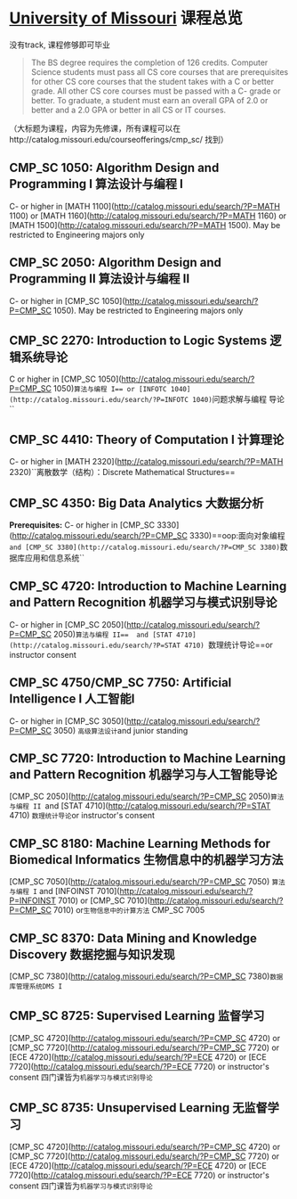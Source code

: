 # [University of Missouri](http://catalog.missouri.edu/courseofferings/cmp_sc/) 课程总览

没有track, 课程修够即可毕业

>The BS degree requires the completion of 126 credits. Computer Science 
>students must pass all CS core courses that are prerequisites for other 
>CS core courses that the student takes with a C or better grade. All 
>other CS core courses must be passed with a C- grade or better. To 
>graduate, a student must earn an overall GPA of 2.0 or better and a 2.0 
>GPA or better in all CS or IT courses.

（大标题为课程，内容为先修课，所有课程可以在http://catalog.missouri.edu/courseofferings/cmp_sc/ 找到）

## **CMP_SC 1050:  Algorithm Design and Programming I** 算法设计与编程 I

C- or higher in [MATH 1100](http://catalog.missouri.edu/search/?P=MATH 1100) or [MATH 1160](http://catalog.missouri.edu/search/?P=MATH 1160) or [MATH 1500](http://catalog.missouri.edu/search/?P=MATH 1500).  May be restricted to Engineering majors only

## **CMP_SC 2050:  Algorithm Design and Programming II** 算法设计与编程 II

C- or higher in [CMP_SC 1050](http://catalog.missouri.edu/search/?P=CMP_SC 1050). May be restricted to Engineering majors only

## **CMP_SC 2270:  Introduction to Logic Systems** 逻辑系统导论

C or higher in [CMP_SC 1050](http://catalog.missouri.edu/search/?P=CMP_SC 1050)``算法与编程 I== or [INFOTC 1040](http://catalog.missouri.edu/search/?P=INFOTC 1040)``问题求解与编程 导论``

## **CMP_SC 4410:  Theory of Computation I** 计算理论

 C- or higher in [MATH 2320](http://catalog.missouri.edu/search/?P=MATH 2320)``离散数学（结构）：Discrete Mathematical Structures==

## **CMP_SC 4350:  Big Data Analytics** 大数据分析

**Prerequisites:** C- or higher in [CMP_SC 3330](http://catalog.missouri.edu/search/?P=CMP_SC 3330)==oop:面向对象编程`` and [CMP_SC 3380](http://catalog.missouri.edu/search/?P=CMP_SC 3380)``数据库应用和信息系统``

##  **CMP_SC 4720:  Introduction to Machine Learning and Pattern Recognition** 机器学习与模式识别导论

C- or higher in [CMP_SC 2050](http://catalog.missouri.edu/search/?P=CMP_SC 2050)``算法与编程 II==  and [STAT 4710](http://catalog.missouri.edu/search/?P=STAT 4710) ``数理统计导论==or instructor consent

## **CMP_SC 4750/CMP_SC 7750:  Artificial Intelligence I** 人工智能I

C- or higher in [CMP_SC 3050](http://catalog.missouri.edu/search/?P=CMP_SC 3050) ``高级算法设计``and junior standing

## **CMP_SC 7720:  Introduction to Machine Learning and Pattern Recognition** 机器学习与人工智能导论

[CMP_SC 2050](http://catalog.missouri.edu/search/?P=CMP_SC 2050)``算法与编程 II ``and [STAT 4710](http://catalog.missouri.edu/search/?P=STAT 4710) ``数理统计导论``or instructor's consent

## **CMP_SC 8180:  Machine Learning Methods for Biomedical Informatics** 生物信息中的机器学习方法

[CMP_SC 7050](http://catalog.missouri.edu/search/?P=CMP_SC 7050) ``算法与编程 I`` and [INFOINST 7010](http://catalog.missouri.edu/search/?P=INFOINST 7010) or [CMP_SC 7010](http://catalog.missouri.edu/search/?P=CMP_SC 7010) or``生物信息中的计算方法`` CMP_SC 7005

## **CMP_SC 8370:  Data Mining and Knowledge Discovery** 数据挖掘与知识发现

[CMP_SC 7380](http://catalog.missouri.edu/search/?P=CMP_SC 7380)``数据库管理系统DMS I ``

## **CMP_SC 8725:  Supervised Learning** 监督学习

 [CMP_SC 4720](http://catalog.missouri.edu/search/?P=CMP_SC 4720) or [CMP_SC 7720](http://catalog.missouri.edu/search/?P=CMP_SC 7720) or [ECE 4720](http://catalog.missouri.edu/search/?P=ECE 4720) or [ECE 7720](http://catalog.missouri.edu/search/?P=ECE 7720) or instructor's consent 四门课皆为``机器学习与模式识别导论``

## **CMP_SC 8735:  Unsupervised Learning** 无监督学习

[CMP_SC 4720](http://catalog.missouri.edu/search/?P=CMP_SC 4720) or [CMP_SC 7720](http://catalog.missouri.edu/search/?P=CMP_SC 7720) or [ECE 4720](http://catalog.missouri.edu/search/?P=ECE 4720) or [ECE 7720](http://catalog.missouri.edu/search/?P=ECE 7720) or instructor's consent 四门课皆为``机器学习与模式识别导论``